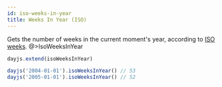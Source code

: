 ```yaml
---
id: iso-weeks-in-year
title: Weeks In Year (ISO)
---
```

Gets the number of weeks in the current moment's year, according to [ISO weeks](https://en.wikipedia.org/wiki/ISO_week_date).
@>IsoWeeksInYear

```js
dayjs.extend(isoWeeksInYear)

dayjs('2004-01-01').isoWeeksInYear() // 53
dayjs('2005-01-01').isoWeeksInYear() // 52
```
